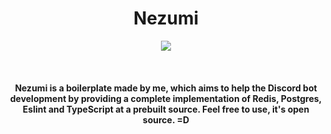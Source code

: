 <div align="center">
 <h1>Nezumi</h1>
  <img src="https://i.imgur.com/YhZz1TH.png"><br><br>
  <br>
  <br>
 <strong>Nezumi is a boilerplate made by me, which aims to help the Discord bot development by providing a complete implementation of Redis, Postgres, Eslint and TypeScript at a prebuilt source. Feel free to use, it's open source. =D</strong>
</div>
